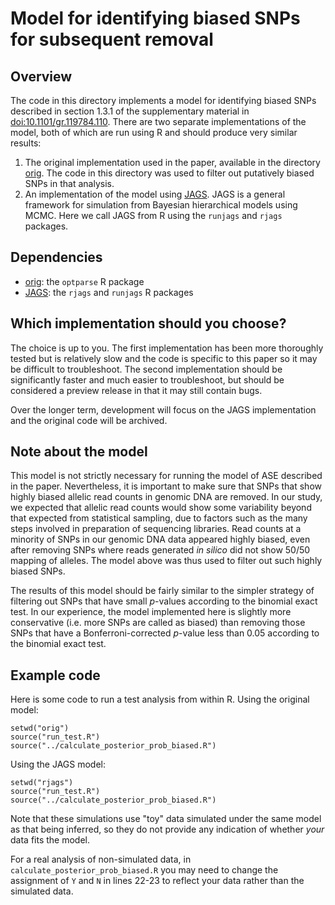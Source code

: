 # Model for identifying biased SNPs for subsequent removal

## Overview

The code in this directory implements a model for identifying
biased SNPs described in section 1.3.1 of the supplementary 
material in 
[doi:10.1101/gr.119784.110](https://dx.doi.org/10.1101/gr.119784.110). 
There are two separate implementations of the model,
both of which are run using R and should produce very similar results:

1. The original implementation used in the paper, 
available in the directory [orig](orig). The code in this directory
was used to filter out putatively biased SNPs in that analysis.
2. An implementation of the model using [JAGS](http://mcmc-jags.sourceforge.net/). JAGS is a general framework
for simulation from Bayesian hierarchical models using MCMC. Here we
call JAGS from R using the `runjags` and `rjags` packages.

## Dependencies

* [orig](orig): the `optparse` R package
* [JAGS](JAGS): the `rjags` and `runjags` R packages

## Which implementation should you choose? 

The choice is up to you.
The first implementation has been more thoroughly tested but is 
relatively slow and the code is specific to this paper so it may
be difficult to troubleshoot.
The second implementation should be significantly faster and much
easier to troubleshoot, but should be considered a preview release 
in that it may still contain bugs.

Over the longer term, development will focus on the JAGS implementation
and the original code will be archived.

## Note about the model

This model is not strictly necessary for running the model of ASE
described in the paper. Nevertheless, it is important to make sure that 
SNPs that show highly biased allelic read counts in genomic DNA are
removed. In our study, we expected that allelic read counts would show 
some variability beyond that expected from statistical sampling, 
due to factors such as the many steps involved in preparation of sequencing
libraries. Read counts at a minority of SNPs in our genomic DNA data 
appeared highly biased, even after removing SNPs where reads generated 
*in silico* did not show 50/50 mapping of alleles.
The model above was thus used to filter out such highly biased SNPs.

The results of this model should be fairly similar to the simpler 
strategy of filtering out SNPs that have small *p*-values according
to the binomial exact test. In our experience, 
the model implemented here is slightly
more conservative (i.e. more SNPs are called as biased) than 
removing those SNPs that have a Bonferroni-corrected *p*-value
less than 0.05 according to the binomial exact test.

## Example code

Here is some code to run a test analysis from within R. 
Using the original model:
```
setwd("orig")
source("run_test.R")
source("../calculate_posterior_prob_biased.R")
```

Using the JAGS model:
```
setwd("rjags")
source("run_test.R")
source("../calculate_posterior_prob_biased.R")
```

Note that these simulations use "toy" data simulated under the
same model as that being inferred, so they do not provide
any indication of whether *your* data fits the model.

For a real analysis of non-simulated data,
in `calculate_posterior_prob_biased.R` you may need to change 
the assignment of `Y` and `N` in lines 22-23 to
reflect your data rather than the simulated data.
